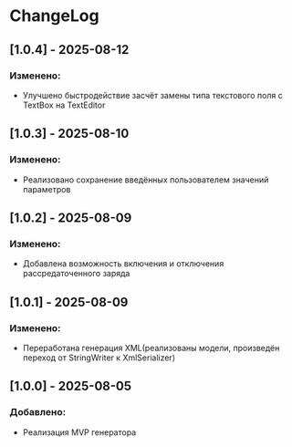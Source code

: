 ﻿# ChangeLog
## [1.0.4] - 2025-08-12
### Изменено:
- Улучшено быстродействие засчёт замены типа текстового поля с TextBox на TextEditor
## [1.0.3] - 2025-08-10
### Изменено:
- Реализовано сохранение введённых пользователем значений параметров
## [1.0.2] - 2025-08-09
### Изменено:
- Добавлена возможность включения и отключения рассредаточенного заряда
## [1.0.1] - 2025-08-09
### Изменено:
- Переработана генерация XML(реализованы модели, произведён переход от StringWriter к XmlSerializer)
## [1.0.0] - 2025-08-05
### Добавлено:
- Реализация MVP генератора
